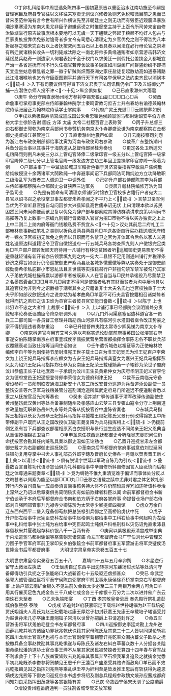 <!-- { "loadSidebar": true } -->
　　○丁卯礼科给事中周世选条陈四事一国初夏原吉以重臣治水江南功施至今嗣是督理宪臣及府县专官往以文移往来塞责无创议兴修者急则乞免税粮徼目前之患而已昔宋臣范仲淹有言今世有所兴作横议先至非朝廷主之则无功而有毁臣近观震泽暴涨潮沙壅塞浸为东南大患尤非臣子避嫌远谤之时惟廊堂主持于上亟令所司劳来亩亩修治陂塘举行原吉故事庶根本要地可以无虞一天下逋赋之弊起于粮额不均奸人包占与巨家贵族投靠优免影射诡奇者多宜令有司悉心清理定为乡官优免之则不得滥免凡本折起存之粮未完百石以上者抚按究问五百石以上者具奏以闻法在必行毋论官之崇卑有所迁就诸粮长收头一切利毙咸汰除之一南北将帅多夤缘通贿者如京营游击韩济文延绥总兵赵奇一则遣家人何君表投千金于权门以求羙迁一则假托公差挟金入都城宜严治一各省巡抚有司不行久任视官若传舍故事多隐匿如川湖闽广间群盗纷纷不即捕灭宜迨坐姑息餋乱者之罪一徽宁矿贼尚炽而泰洲史家庄盐徒复起散劫高如通泰诸路此江淮咽喉地也乞令守臣亟图剿平并通行天下有司各举保甲之法约束齐民以消祸本＜锍-釒＞入下有司覆议俱可得旨下济文君表于法司讯鞫仍令厂卫及五城御史严捕一应潜住京师人投不许＜宀十见＞纵余俱如拟
　　○己巳直隶滁州大雨雹
　　○庚午  命分守南直隶杨州地方参将李锡充狼山副□□□口心□兵
　　○癸酉  命詹事府掌府事吏部左侍郎兼翰林院学士秦鸣雷教习庶吉士升右春坊右谕德兼翰林院侍读张居正为翰林院侍读学士掌院事
　　○代府广灵王充煡□□云赐祭葬如例
　　○甲戌以紫极殿寿清宫成遣成国公朱希忠镇远侯顾寰驸马都尉谢诏安平伯方承裕大学士徐阶告谢  圜丘  方泽  太庙  太帝二社稷百官上表称贺
　　○丙子升总督三边右都御史郭乾为南京兵部尚书参赞机务南京太仆寺卿盛汝谦为南京都察院右佥都御史提督操江兼管巡江
　　○丁丑直隶滁州地震声如雷
　　○升云南按察司刘悫为浙江右布政使刑部都给事沈寅为河南布政使司右参政
　　○裁革广东整饬潮州兵备分巡佥事以其事并于海防道从总督侍郎吴桂芳奏也
　　○更定各处卫所逋欠屯粮降罚则例凡未完三分以上管屯官降俸二级掌印官一级五分以上管屯官降一级掌印官降俸二级七分以上管屯官降一级发边方立功三年回卫差操掌印官亦降一级着为例
　　○户部主事丁一中监放彭城卫军粮折色银于灵济宫委指挥李敏百户焦纯散给纯敏侵没十余两诸军大鬨欧纯一中奔避事闻诏下兵部同法司鞫纯边方立功降敏职二级治乱军为首者三人调边卫一中调外任
　　○己卯升户部右侍郎陈其李为兵部左侍郎兼都察院右佥都御史总督狭西三边军务
　　○庚辰升翰林院编修万浩为国子监司业
　　○先是有旨命有司清理京师铺行时锦衣卫官校多占籍行户者宛大二县官以诏书召之承役掌卫事左都督朱希孝闻之不平乃上＜锍-釒＞言禁卫亲军例当优免不宜听县官擅自勾问因参大兴县知县高世儒奉诏无状  上曰清理本欲以苏民困然民间未闻称便而该卫复以优免为辞户部与都察院其博访群清讲求良策以闻尚书高擢等乃复上数事一原编九则铺行皆徵银入官官为招□市物不得以买办独责之上上上中二则二上纳内府等衙门钱粮私费不赀宜从＜宀十见＞议处其前后二府礼工二部翰林詹事新红笔札之类则以折色发两县两县角□羊送各衙自行买办籍送顺天府稽考一锦衣卫官校初无优免之例但以县职而号名禁卫之官为非体耳令后各以家人义男姓名送原边科道籍记令卫官自徵银送府一行五城兵马各坊查照九则人户徵银完足类角□羊户部户部转发顺天府待用一凡铺行有移徒贫困者听巡城御史更易票册不得避重就轻铺有新开者亦告领票填九则之内一宛大二县银不足用则通州铺行并税课条钞济之得旨如议行仍令巡按御史严察两县及各城多徵重徵等弊从实奏处于是御史颜鲸劾奏希孝私庇群小市恩乱法且言世儒等实按籍召行户非擅勾禁军禁军被勾乃其家人子弟依凭城社操奇嬴以游都市者被既非人人在官自当与□民共承徭役乃尽蒙禁卫之名晏然囊金□□□月羊凡□帛吏不得问是使富者私有其财而贫者为沟中瘠也具以其追官校为非则今之诏爵禄于潮者其乡之尺籍谁非士大夫名氏也岂官校独重于士大夫乎即如部议歛银送府之说亦姑为希孝曲角□羊寔不可行夫县官按籍相召诸桀骜者犹得而抗之若归之该卫谁为县官主者彼县官安能日誊数＜锍-釒＞以陈于  上也此狙诈不忠之大者惟  上裁察＜锍-釒＞入  上以铺行事已经部院会议明旨处分责鲸轻率论奏诋诬勋臣令降杂职调外用
　　○以九门外河渠壅塞诏遣科道官各一员兵工二部司属一各员督工修理并踏勘西山河源凡有临河引水灌田者亟令改正势豪之家不得抗阻违者奏参重治
　　○辛巳升提督四夷馆太常寺少卿吴悌为南京太仆寺卿
　　○南京科道官岑用宾艾可久等以考察实遗论劾掌前府事英国公张溶掌右府事遂安伯陈鏸掌南京右府事豊城侯李儒振武营坐营置都指挥佥事陈忠各不职状兵部议覆鏸衰老当致仕溶等当间住诏如议
　　○壬午遣忻城伯赵祖征等为正使翰林院编修李自华等为副使持节册封淮宪王世子载土□召为淮王妃吴氏为淮王妃百户李荣女为上饶王妃兵马指挥李应麒女为吉安王妃兵马指挥龚銮女为嘉兴王妃兵马指挥彭凤女为绍兴王妃兵马指挥郑仕恭为女南康王妃荣王载瑾嫡苐一子翊鉁为荣世子蜀府汶川恭僖王长子让杝庶苐一子承炯为汶川王生员黄希仲女为庆府华阴王妃义官李伦女为德府堂邑王妃遥授登侍郎李荣信女为德府利津王妃
　　○裁革云南临元守备增设参将一员莭制临安通海卫新安十八寨二所改安普分巡道为兵备道添设副使一员整饬安普等六卫军马钱粮兼管分巡割澜沧道所属武定府易门所道远不便遥制者悉以隶之从抚按官吕光洵等奏也
　　○癸未  诏并湖广驿传道事于清军改驿传道副使住黄州整饬武汉黄州等处兵备兼制随州及孝感应山云梦三县专弭山寇令分守上荆南道参政量加宪职兼饬岳州九永等处兵备从抚按官谷中虗陈省奏也
　　○东城兵马指挥王相始以长女为景恭王妃授兵马指挥寻援楛王继妃陈氏父景行例改得锦衣卫中所带俸副千户既而从王之国改授仪卫副王薨复降为兵马指挥相上＜锍-釒＞仍援前例乞恩有旨下兵部查议部覆相原系白衣授职与景行监生应选不同弟亲王妃父恩典当从重诏授相锦衣卫百户
　　○甲申革原任狭西巡抚都御史今听降吴志夔职闲住仍命抚按官会勘其任内赃私具奏以御史温如玉论劾也
　　○乙酉升巡抚甘肃左佥都御史戴才为右副都御史巡抚狭西
　　○革南京后军都督府掌府事诚意伯刘世延闲住锢勿复用夺掌中书舍人事礼部员外郎李鏸及晋府长史俸各一月鏸以贺表晋王新＜土典＞以请封＜锍-釒＞俱有脱误字世延以军政自陈乃为引疾＜锍-釒＞叠叠数百言自陈功代语涉怨讪俱为礼科都给事中辛自修所紏自修因言人臣祗慎而后朝廷之体尊通来题奏章＜锍-釒＞竞为缛艳不惟九重清览难于偏详而事体处分反以文晦甚者以伺察为能至以鄙□□□丸□□丑秽之语载之牍中尤非对君之体乞敕礼部转行内外百司自后一应章奏湏言简事核务持大体不许仍前琐屑浮冗如违听该科参治  上深然之乃诏以后章奏俱务简明质实有如前欺肆者科臣以闻  命前军都督府佥书新宁伯谈承于本府后军都督府佥书南和伯方炳于右府各掌府事  命提督仓场户部右侍郎刘自强回部管事升光禄寺少卿陈玠为太常寺少卿提督四夷馆
　　○虏众万余自辽东西兴西平二堡入寇备御苟麒把总张禄引兵御之至高桥陷虏伏中死
　　○戊子升户部左给事中张宪臣吏科左给事中赵格俱为都给事中工科右给事中何起鸣为左给事中礼科给事中张士纯为右给事中宪臣起鸣士纯俱户科格刑科以灾伤诏免直隶沛县存留秋米并夏税起存料价银八千一百两有奇
　　○庚寅以紫极殿寿清宫成举谢典于内坛遣驸马都尉谢诏等祭告朝天诸宫庙  命左军都督府佥书广宁伯刘允中管理又刀围子手官军府军前卫掌印安乡伯张鋐佥书前军都督府事五军营游击将军灵璧侯汤世隆佥书后军都督府事
　　大明世宗肃皇帝实录卷五百五十七


大明世宗肃皇帝实录卷五百五十八
　　嘉靖四十五年五月辛卯朔
　　○木星逆行留守太微垣左执法
　　○壬辰虏自辽东西平出边转掠河东鹻场甜水站等处清河守备郎得功引兵扼之于张能峪口大战斩首七十五级驱还虏掠甚众
　　○癸巳  命武定侯郭大诚管浬红盔将军泰宁侯陈良弼掌府军前卫事永康侯徐乔桥掌南京右军都督府事  上谕户部云南矿金银久不见进前欠金数太少必至二三千两银万余两方可角□羊用其行催买足色九成金各三千八成七成金各三千库银十万分为二次以进并催广东云南珠石未至者
　　○乙未免端阳宴
　　○丁酉  孝宗敬皇帝忌辰  奉先殿行祭礼遣彭城伯张熊祭  泰陵
　　○戊戌  诏追封赵府获嘉昭定王载培赵世孙翊锱为赵王载培妃贾氏翊锱夫人高氏为赵王妃载培赵康王厚煜子初封获嘉王先康王卒载培子翊锱受封为赵世孙未几亦卒康王薨翊锱子常清以世曾孙嗣爵上书请追封许之
　　○命五军营游击将军伏羗伯毛登佥书左军都督府事
　　○四川巡按御史李廷龙勘上龙州逆酉薛兆乾并地方诸臣功罪状兆乾伏诛籍其家母陈氏及其党二十二人皆以同谋论斩兆乾四川龙州土官宣抚也初与本司土官副使李蕃相讐讦兆乾率众围执蕃父子欧杀之抚按檄兵备佥事赵教勘其事兆乾惧遂与母陈氏及诸左右紏白草蕃众数十人分据各关隘拒命绝松潘饷道胁土官佥事王烨不从屠其家居民被焚掠者无算四十四年春与官军战不利求救于上下十八族畨蛮皆败去兆乾率其家属奔至石坝我军复追及之就擒余党悉平初兆乾既杀李畨参将贺麟见王恩千户王逵百户盛恩受其赂许而赦角□羊已而不效兆乾报麟见囚之指挥刘兆熊等乘乱纵壬卒为奸利至是皆发推王恩后有斩获得免逵恩嫡戍边兆熊等下御史问巡抚谷水书虚参将绍及副总兵程规参政魏文焲孙应鳌成都府同知刘良采指挥田茂盛等各赏银毙有差
　　○己亥  命故西宁侯宋天驯子公度袭爵
　　○增设贵州程畨府通判一员驻劄省城专管支放军粮
